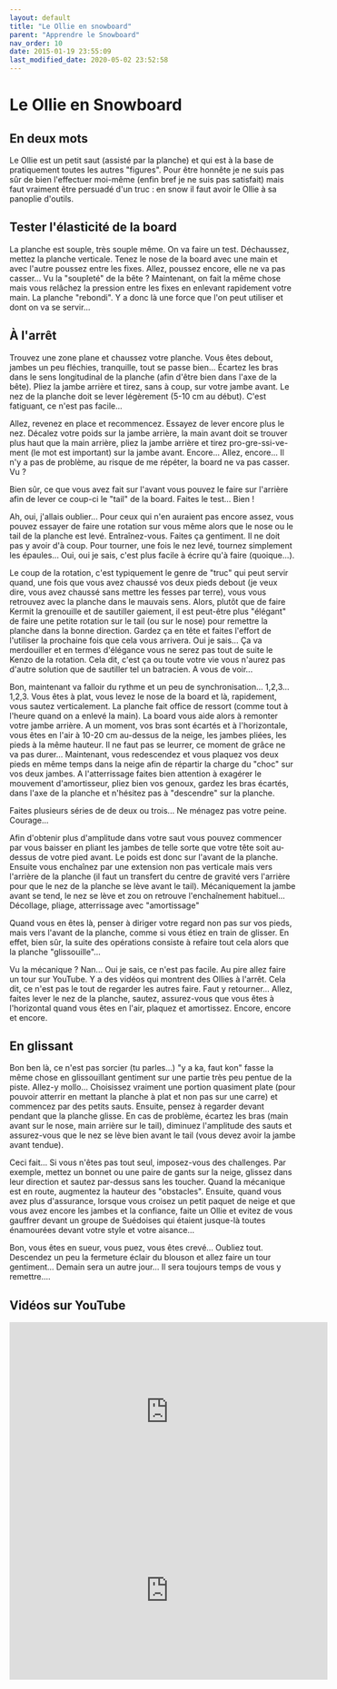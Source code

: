 ```yaml
---
layout: default
title: "Le Ollie en snowboard"
parent: "Apprendre le Snowboard"
nav_order: 10
date: 2015-01-19 23:55:09
last_modified_date: 2020-05-02 23:52:58
---
```



# Le Ollie en Snowboard

## En deux mots

Le Ollie est un petit saut (assisté par la planche) et qui est à la base de pratiquement toutes les autres "figures". Pour être honnête je ne suis pas sûr de bien l'effectuer moi-même (enfin bref je ne suis pas satisfait) mais faut vraiment être persuadé d'un truc : en snow il faut avoir le Ollie à sa panoplie d'outils.

## Tester l'élasticité de la board

La planche est souple, très souple même. On va faire un test. Déchaussez, mettez la planche verticale. Tenez le nose de la board avec une main et avec l'autre poussez entre les fixes. Allez, poussez encore, elle ne va pas casser... Vu la "soupleté" de la bête ? Maintenant, on fait la même chose mais vous relâchez la pression entre les fixes en enlevant rapidement votre main. La planche "rebondi". Y a donc là une force que l'on peut utiliser et dont on va se servir...

## À l'arrêt

Trouvez une zone plane et chaussez votre planche. Vous êtes debout, jambes un peu fléchies, tranquille, tout se passe bien... Écartez les bras dans le sens longitudinal de la planche (afin d'être bien dans l'axe de la bête). Pliez la jambe arrière et tirez, sans à coup, sur votre jambe avant. Le nez de la planche doit se lever légèrement (5-10 cm au début). C'est fatiguant, ce n'est pas facile...

Allez, revenez en place et recommencez. Essayez de lever encore plus le nez. Décalez votre poids sur la jambe arrière, la main avant doit se trouver plus haut que la main arrière, pliez la jambe arrière et tirez pro-gre-ssi-ve-ment (le mot est important) sur la jambe avant. Encore... Allez, encore... Il n'y a pas de problème, au risque de me répéter, la board ne va pas casser. Vu ?

Bien sûr, ce que vous avez fait sur l'avant vous pouvez le faire sur l'arrière afin de lever ce coup-ci le "tail" de la board. Faites le test... Bien !

Ah, oui, j'allais oublier... Pour ceux qui n'en auraient pas encore assez, vous pouvez essayer de faire une rotation sur vous même alors que le nose ou le tail de la planche est levé. Entraînez-vous. Faites ça gentiment. Il ne doit pas y avoir d'à coup. Pour tourner, une fois le nez levé, tournez simplement les épaules... Oui, oui je sais, c'est plus facile à écrire qu'à faire (quoique...).

Le coup de la rotation, c'est typiquement le genre de "truc" qui peut servir quand, une fois que vous avez chaussé vos deux pieds debout (je veux dire, vous avez chaussé sans mettre les fesses par terre), vous vous retrouvez avec la planche dans le mauvais sens. Alors, plutôt que de faire Kermit la grenouille et de sautiller gaiement, il est peut-être plus "élégant" de faire une petite rotation sur le tail (ou sur le nose) pour remettre la planche dans la bonne direction. Gardez ça en tête et faites l'effort de l'utiliser la prochaine fois que cela vous arrivera. Oui je sais... Ça va merdouiller et en termes d'élégance vous ne serez pas tout de suite le Kenzo de la rotation. Cela dit, c'est ça ou toute votre vie vous n'aurez pas d'autre solution que de sautiller tel un batracien. A vous de voir...

Bon, maintenant va falloir du rythme et un peu de synchronisation... 1,2,3... 1,2,3. Vous êtes à plat, vous levez le nose de la board et là, rapidement, vous sautez verticalement. La planche fait office de ressort (comme tout à l'heure quand on a enlevé la main). La board vous aide alors à remonter votre jambe arrière. A un moment, vos bras sont écartés et à l'horizontale, vous êtes en l'air à 10-20 cm au-dessus de la neige, les jambes pliées, les pieds à la même hauteur. Il ne faut pas se leurrer, ce moment de grâce ne va pas durer... Maintenant, vous redescendez et vous plaquez vos deux pieds en même temps dans la neige afin de répartir la charge du "choc" sur vos deux jambes. A l'atterrissage faites bien attention à exagérer le mouvement d'amortisseur, pliez bien vos genoux, gardez les bras écartés, dans l'axe de la planche et n'hésitez pas à "descendre" sur la planche.

Faites plusieurs séries de de deux ou trois... Ne ménagez pas votre peine. Courage...

Afin d'obtenir plus d'amplitude dans votre saut vous pouvez commencer par vous baisser en pliant les jambes de telle sorte que votre tête soit au-dessus de votre pied avant. Le poids est donc sur l'avant de la planche. Ensuite vous enchaînez par une extension non pas verticale mais vers l'arrière de la planche (il faut un transfert du centre de gravité vers l'arrière pour que le nez de la planche se lève avant le tail). Mécaniquement la jambe avant se tend, le nez se lève et zou on retrouve l'enchaînement habituel... Décollage, pliage, atterrissage avec "amortissage"

Quand vous en êtes là, penser à diriger votre regard non pas sur vos pieds, mais vers l'avant de la planche, comme si vous étiez en train de glisser. En effet, bien sûr, la suite des opérations consiste à refaire tout cela alors que la planche "glissouille"...

Vu la mécanique ? Nan... Oui je sais, ce n'est pas facile. Au pire allez faire un tour sur YouTube. Y a des vidéos qui montrent des Ollies à l'arrêt. Cela dit, ce n'est pas le tout de regarder les autres faire. Faut y retourner... Allez, faites lever le nez de la planche, sautez, assurez-vous que vous êtes à l'horizontal quand vous êtes en l'air, plaquez et amortissez. Encore, encore et encore.

## En glissant

Bon ben là, ce n'est pas sorcier (tu parles...) "y a ka, faut kon" fasse la même chose en glissouillant gentiment sur une partie très peu pentue de la piste. Allez-y mollo... Choisissez vraiment une portion quasiment plate (pour pouvoir atterrir en mettant la planche à plat et non pas sur une carre) et commencez par des petits sauts. Ensuite, pensez à regarder devant pendant que la planche glisse. En cas de problème, écartez les bras (main avant sur le nose, main arrière sur le tail), diminuez l'amplitude des sauts et assurez-vous que le nez se lève bien avant le tail (vous devez avoir la jambe avant tendue).

Ceci fait... Si vous n'êtes pas tout seul, imposez-vous des challenges. Par exemple, mettez un bonnet ou une paire de gants sur la neige, glissez dans leur direction et sautez par-dessus sans les toucher. Quand la mécanique est en route, augmentez la hauteur des "obstacles". Ensuite, quand vous avez plus d'assurance, lorsque vous croisez un petit paquet de neige et que vous avez encore les jambes et la confiance, faite un Ollie et evitez de vous gauffrer devant un groupe de Suédoises qui étaient jusque-là toutes énamourées devant votre style et votre aisance...

Bon, vous êtes en sueur, vous puez, vous êtes crevé... Oubliez tout. Descendez un peu la fermeture éclair du blouson et allez faire un tour gentiment... Demain sera un autre jour... Il sera toujours temps de vous y remettre....

## Vidéos sur YouTube

<iframe width="560" height="315" src="https://www.youtube.com/embed/BDpxekjUCqw?si=LcaO1Ub0sUMjfYRY" title="YouTube video player" frameborder="0" allow="accelerometer; autoplay; clipboard-write; encrypted-media; gyroscope; picture-in-picture; web-share" referrerpolicy="strict-origin-when-cross-origin" allowfullscreen></iframe>


<iframe width="560" height="315" src="https://www.youtube.com/embed/H_tSuAipjWc?si=0knjP2RW8plFLDmS" title="YouTube video player" frameborder="0" allow="accelerometer; autoplay; clipboard-write; encrypted-media; gyroscope; picture-in-picture; web-share" referrerpolicy="strict-origin-when-cross-origin" allowfullscreen></iframe>


